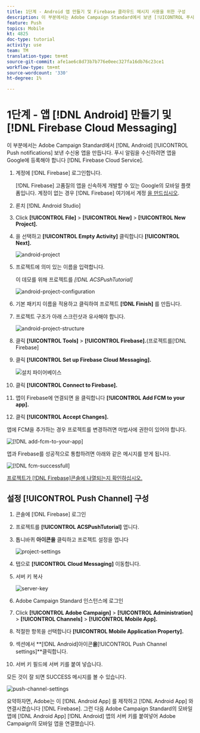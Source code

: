 ```yaml
---
title: 1단계 - Android 앱 만들기 및 Firebase 클라우드 메시지 사용을 위한 구성
description: 이 부분에서는 Adobe Campaign Standard에서 보낸 [!UICONTROL 푸시 알림]을 수신할 [!DNL Android] 앱을 만듭니다. 푸시 알림을 수신하려면 앱을 Google의 [!DNL Firebase Cloud Service]에 등록해야 합니다.
feature: Push
topics: Mobile
kt: 4825
doc-type: tutorial
activity: use
team: TM
translation-type: tm+mt
source-git-commit: afe1ae6c8d73b7b776e0eec327fa16db76c23ce1
workflow-type: tm+mt
source-wordcount: '330'
ht-degree: 1%

---
```



# 1단계 - 앱 [!DNL Android] 만들기 및 [!DNL Firebase Cloud Messaging]

이 부분에서는 Adobe Campaign Standard에서 [!DNL Android] [!UICONTROL Push notifications] 보낸 수신용 앱을 만듭니다. 푸시 알림을 수신하려면 앱을 Google에 등록해야 합니다 [!DNL Firebase Cloud Service].

1. 계정에 [!DNL Firebase] 로그인합니다.

   [!DNL Firebase] 고품질의 앱을 신속하게 개발할 수 있는 Google의 모바일 플랫폼입니다. 계정이 없는 경우 [!DNL Firebase] 여기에서 계정 [을 만드십시오](https://firebase.google.com).

2. 론치 [!DNL Android Studio]
3. Click **[!UICONTROL File]** > **[!UICONTROL New]** > **[!UICONTROL New Project].**
4. 을 선택하고 **[!UICONTROL Empty Activity]** 클릭합니다 **[!UICONTROL Next].**

   ![android-project](assets/android-project.PNG)

5. 프로젝트에 의미 있는 이름을 입력합니다.

   이 데모를 위해 프로젝트를 *[!DNL ACSPushTutorial]*

   ![android-project-configuration](assets/android-project-configuration.PNG)

6. 기본 패키지 이름을 적용하고 클릭하여 프로젝트 **[!DNL Finish]** 를 만듭니다.
7. 프로젝트 구조가 아래 스크린샷과 유사해야 합니다.

   ![android-project-structure](assets/android-project-structure.PNG)

8. 클릭 **[!UICONTROL Tools]** > **[!UICONTROL Firebase].**(프로젝트를[!DNL Firebase]
9. 클릭 **[!UICONTROL Set up Firebase Cloud Messaging].**

   ![설치 파이어베이스](assets/android-project-firebase-messaging.PNG)

10. 클릭 **[!UICONTROL Connect to Firebase].**
11. 앱이 Firebase에 연결되면 을 클릭합니다 **[!UICONTROL Add FCM to your app].**
12. 클릭 **[!UICONTROL Accept Changes].**

   앱에 FCM을 추가하는 경우 프로젝트를 변경하려면 마법사에 권한이 있어야 합니다.

   ![[!DNL add-fcm-to-your-app]](assets/firebase-add-fcm-to-app.PNG)

앱과 Firebase를 성공적으로 통합하려면 아래와 같은 메시지를 받게 됩니다.

![[!DNL fcm-successfull]](assets/android-firebase-success.PNG)

[프로젝트가 [!DNL Firebase]콘솔에 나열되는지 확인하십시오.](https://console.firebase.google.com/)

## 설정 [!UICONTROL Push Channel] 구성

1. 콘솔에 [!DNL Firebase] 로그인
2. 프로젝트를 **[!UICONTROL ACSPushTutorial]** 엽니다.
3. 톱니바퀴 **아이콘을** 클릭하고 프로젝트 설정을 엽니다

   ![project-settings](assets/firebase-project-settings.PNG)

4. 탭으로 **[!UICONTROL Cloud Messaging]** 이동합니다.
5. 서버 키 복사

   ![server-key](assets/firebase-server-key.PNG)

6. Adobe Campaign Standard 인스턴스에 로그인
7. Click **[!UICONTROL Adobe Campaign]** > **[!UICONTROL Administration]** > **[!UICONTROL Channels]** > **[!UICONTROL Mobile App].**
8. 적절한 항목을 선택합니다 **[!UICONTROL Mobile Application Property].**
9. 섹션에서 **[!DNL Android]아이콘&#x200B;**을&#x200B;**[!UICONTROL Push Channel settings]**클릭합니다.
10. 서버 키 필드에 서버 키를 붙여 넣습니다.

모든 것이 잘 되면 SUCCESS 메시지를 볼 수 있습니다.

![push-channel-settings](assets/push-channel-settings.PNG)

요약하자면, Adobe는 이 [!DNL Android App] 를 제작하고 [!DNL Android App] 와 연결시켰습니다 [!DNL Firebase]. 그런 다음 Adobe Campaign Standard의 모바일 앱에 [!DNL Android App] [!DNL Android] 앱의 서버 키를 붙여넣어 Adobe Campaign의 모바일 앱을 연결했습니다.
